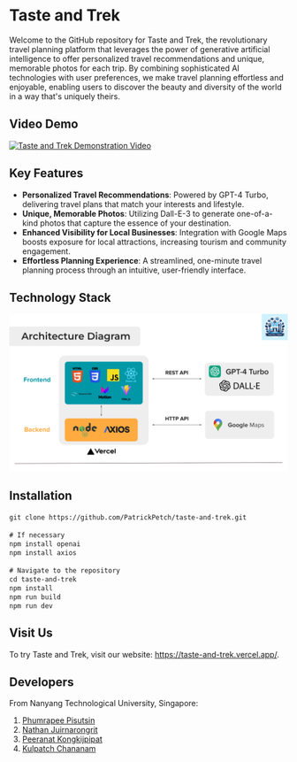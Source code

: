 # Taste and Trek

Welcome to the GitHub repository for Taste and Trek, the revolutionary travel planning platform that leverages the power of generative artificial intelligence to offer personalized travel recommendations and unique, memorable photos for each trip. By combining sophisticated AI technologies with user preferences, we make travel planning effortless and enjoyable, enabling users to discover the beauty and diversity of the world in a way that's uniquely theirs.

## Video Demo
[![Taste and Trek Demonstration Video](https://img.youtube.com/vi/qEwNKesxvec/hqdefault.jpg)](https://youtu.be/qEwNKesxvec)


## Key Features
- **Personalized Travel Recommendations**: Powered by GPT-4 Turbo, delivering travel plans that match your interests and lifestyle.
- **Unique, Memorable Photos**: Utilizing Dall-E-3 to generate one-of-a-kind photos that capture the essence of your destination.
- **Enhanced Visibility for Local Businesses**: Integration with Google Maps boosts exposure for local attractions, increasing tourism and community engagement.
- **Effortless Planning Experience**: A streamlined, one-minute travel planning process through an intuitive, user-friendly interface.

## Technology Stack
<img src="./src/img/architecture.svg">

## Installation

```
git clone https://github.com/PatrickPetch/taste-and-trek.git

# If necessary
npm install openai
npm install axios

# Navigate to the repository
cd taste-and-trek
npm install
npm run build
npm run dev
```

## Visit Us
To try Taste and Trek, visit our website:
<a href="https://taste-and-trek.vercel.app/">https://taste-and-trek.vercel.app/</a>.

## Developers

From Nanyang Technological University, Singapore:
1. <a href="https://www.linkedin.com/in/Phumrapee">Phumrapee Pisutsin</a>
2. <a href="https://www.linkedin.com/in/nathan-juirnarongrit-0809b128a">Nathan Juirnarongrit</a>
3. <a href="https://www.linkedin.com/in/peeranat-kjp/">Peeranat Kongkijpipat</a>
4. <a href="https://www.linkedin.com/in/kulpatch-chananam-b50756277">Kulpatch Chananam</a>